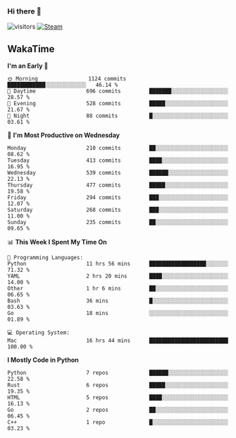 ### Hi there 👋

![visitors](https://visitor-badge.glitch.me/badge?page_id=zhourunlai)
[![Steam](https://img.shields.io/badge/dynamic/json?url=https%3A%2F%2Fapi.swo.moe%2Fstats%2Fsteamgames%2F76561198285156854&query=count&color=0b1a37&label=Steam&labelColor=134375&logo=steam&suffix=+games&cacheSeconds=3600)](http://steamcommunity.com/profiles/76561198285156854)

## WakaTime
<!--START_SECTION:waka-->
**I'm an Early 🐤** 

```text
🌞 Morning                1124 commits        ████████████░░░░░░░░░░░░░   46.14 % 
🌆 Daytime                696 commits         ███████░░░░░░░░░░░░░░░░░░   28.57 % 
🌃 Evening                528 commits         █████░░░░░░░░░░░░░░░░░░░░   21.67 % 
🌙 Night                  88 commits          █░░░░░░░░░░░░░░░░░░░░░░░░   03.61 % 
```
📅 **I'm Most Productive on Wednesday** 

```text
Monday                   210 commits         ██░░░░░░░░░░░░░░░░░░░░░░░   08.62 % 
Tuesday                  413 commits         ████░░░░░░░░░░░░░░░░░░░░░   16.95 % 
Wednesday                539 commits         ██████░░░░░░░░░░░░░░░░░░░   22.13 % 
Thursday                 477 commits         █████░░░░░░░░░░░░░░░░░░░░   19.58 % 
Friday                   294 commits         ███░░░░░░░░░░░░░░░░░░░░░░   12.07 % 
Saturday                 268 commits         ███░░░░░░░░░░░░░░░░░░░░░░   11.00 % 
Sunday                   235 commits         ██░░░░░░░░░░░░░░░░░░░░░░░   09.65 % 
```


📊 **This Week I Spent My Time On** 

```text
💬 Programming Languages: 
Python                   11 hrs 56 mins      ██████████████████░░░░░░░   71.32 % 
YAML                     2 hrs 20 mins       ████░░░░░░░░░░░░░░░░░░░░░   14.00 % 
Other                    1 hr 6 mins         ██░░░░░░░░░░░░░░░░░░░░░░░   06.65 % 
Bash                     36 mins             █░░░░░░░░░░░░░░░░░░░░░░░░   03.63 % 
Go                       18 mins             ░░░░░░░░░░░░░░░░░░░░░░░░░   01.89 % 

💻 Operating System: 
Mac                      16 hrs 44 mins      █████████████████████████   100.00 % 
```

**I Mostly Code in Python** 

```text
Python                   7 repos             ██████░░░░░░░░░░░░░░░░░░░   22.58 % 
Rust                     6 repos             █████░░░░░░░░░░░░░░░░░░░░   19.35 % 
HTML                     5 repos             ████░░░░░░░░░░░░░░░░░░░░░   16.13 % 
Go                       2 repos             ██░░░░░░░░░░░░░░░░░░░░░░░   06.45 % 
C++                      1 repo              █░░░░░░░░░░░░░░░░░░░░░░░░   03.23 % 
```




<!--END_SECTION:waka-->
